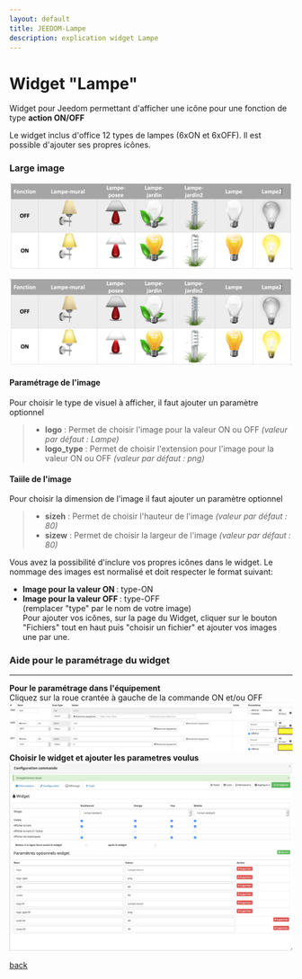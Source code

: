 ```yaml
---
layout: default
title: JEEDOM-Lampe
description: explication widget Lampe
---
```


# Widget "Lampe" 

Widget pour Jeedom permettant d'afficher une icône pour une fonction de type <b>action ON/OFF</b>

Le widget inclus d'office 12 types de lampes (6xON et 6xOFF). Il est possible d'ajouter ses propres icônes.

<h3 id="large-image">Large image</h3>

<p><img src="Img/JEEDOM-Lampe-Visuel.png" alt="Visuels" /></p>


<img src="Img/JEEDOM-Lampe-Visuel.png" alt="visuels"/>

<h4 id="Logo">Paramétrage de l'image</h4>
Pour choisir le type de visuel à afficher, il faut ajouter un paramètre optionnel<br/>
<blockquote>
    <ul>
        <li><b>logo</b>         : Permet de choisir l'image pour la valeur ON ou OFF                    <i>(valeur par défaut : Lampe)</i></li>
        <li><b>logo_type</b>    : Permet de choisir l'extension pour l'image pour la valeur ON ou OFF   <i>(valeur par défaut : png)</i></li>
</ul>
</blockquote>


<h4 id="Taille">Taiile de l'image</h4>
Pour choisir la dimension de l'image il faut ajouter un paramètre optionnel<br/>
<blockquote>
    <ul>
        <li><b>sizeh</b>    : Permet de choisir l'hauteur de l'image    <i>(valeur par défaut : 80)</i></li>
        <li><b>sizew</b>    : Permet de choisir la largeur de l'image   <i>(valeur par défaut : 80)</i></li>
</ul>
</blockquote>



  
Vous avez la possibilité d'inclure vos propres icônes dans le widget. Le nommage des images est normalisé et doit respecter le format suivant:<br/>
* **<b>Image pour la valeur ON </b>** : type-ON<br/>
* **<b>Image pour la valeur OFF </b>** : type-OFF<br/>
(remplacer "type" par le nom de votre image)<br/>
Pour ajouter vos icônes, sur la page du Widget, cliquer sur le bouton "Fichiers" tout en haut puis "choisir un fichier" et ajouter vos images une par une.<br/>


<h3 id="Aide Paramétrage">Aide pour le paramétrage du widget</h3>
<hr />



<b>Pour le paramétrage dans l'équipement</b><br/>
Cliquez sur la roue crantée à gauche de la commande ON et/ou OFF<br/>
<img src="Img/JEEDOM-Lampe-Acces.png" alt="Access"/><br/>
<b>Choisir le widget et ajouter les parametres voulus</b><br/>
<img src="Img/JEEDOM-Lampe-Configuration.png" alt="Configuration"/><br/>





[back](./)